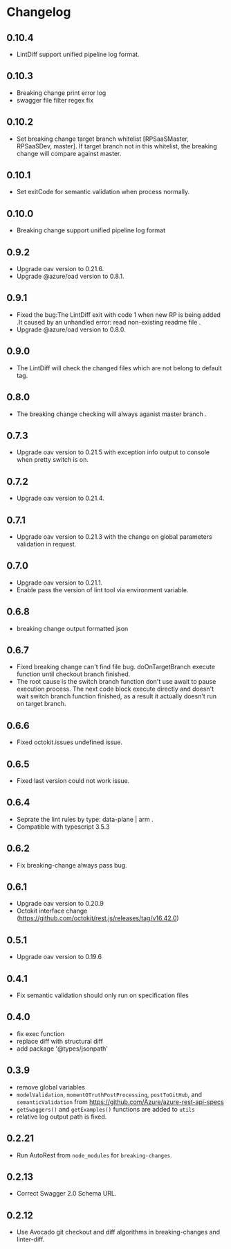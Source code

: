 # Changelog

## 0.10.4

- LintDiff support unified pipeline log format.

## 0.10.3

- Breaking change print error log
- swagger file filter regex fix

## 0.10.2

- Set breaking change target branch whitelist [RPSaaSMaster, RPSaaSDev, master]. If target branch not in this whitelist,
  the breaking change will compare against master.

## 0.10.1

- Set exitCode for semantic validation when process normally.

## 0.10.0

- Breaking change support unified pipeline log format

## 0.9.2

- Upgrade oav version to 0.21.6.
- Upgrade @azure/oad version to 0.8.1.

## 0.9.1

- Fixed the bug:The LintDiff exit with code 1 when new RP is being added .It caused by an unhandled error:
  read non-existing readme file .
- Upgrade @azure/oad version to 0.8.0.

## 0.9.0

- The LintDiff will check the changed files which are not belong to default tag.

## 0.8.0

- The breaking change checking will always aganist master branch .

## 0.7.3

- Upgrade oav version to 0.21.5 with exception info output to console when pretty switch is on.

## 0.7.2

- Upgrade oav version to 0.21.4.

## 0.7.1

- Upgrade oav version to 0.21.3 with the change on global parameters validation in request.

## 0.7.0

- Upgrade oav version to 0.21.1.
- Enable pass the version of lint tool via environment variable.

## 0.6.8

- breaking change output formatted json

## 0.6.7

- Fixed breaking change can't find file bug. doOnTargetBranch execute function until checkout branch finished.
- The root cause is the switch branch function don't use await to pause execution process. The next code block execute directly and doesn't wait switch branch function finished, as a result it actually doesn't run on target branch.

## 0.6.6

- Fixed octokit.issues undefined issue.

## 0.6.5

- Fixed last version could not work issue.

## 0.6.4

- Seprate the lint rules by type: data-plane | arm .
- Compatible with typescript 3.5.3

## 0.6.2

- Fix breaking-change always pass bug.

## 0.6.1

- Upgrade oav version to 0.20.9
- Octokit interface change (https://github.com/octokit/rest.js/releases/tag/v16.42.0)

## 0.5.1

- Upgrade oav version to 0.19.6

## 0.4.1

- Fix semantic validation should only run on specification files

## 0.4.0

- fix exec function
- replace diff with structural diff
- add package '@types/jsonpath'

## 0.3.9

- remove global variables
- `modelValidation`, `momentOTruthPostProcessing`, `postToGitHub`, and `semanticValidation` from https://github.com/Azure/azure-rest-api-specs
- `getSwaggers()` and `getExamples()` functions are added to `utils`
- relative log output path is fixed.

## 0.2.21

- Run AutoRest from `node_modules` for `breaking-changes`.

## 0.2.13

- Correct Swagger 2.0 Schema URL.

## 0.2.12

- Use Avocado git checkout and diff algorithms in breaking-changes and linter-diff.

